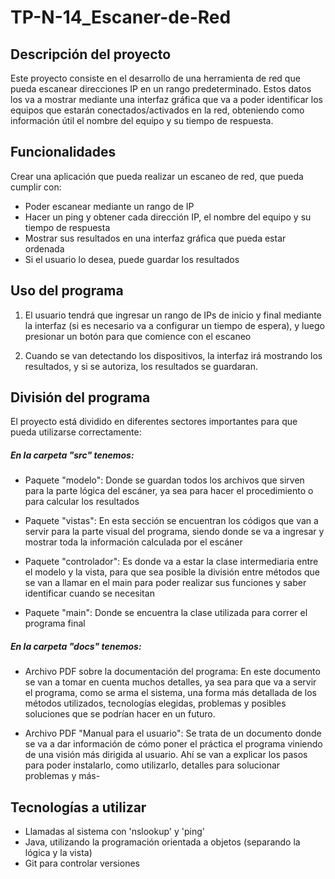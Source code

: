 # TP-N-14_Escaner-de-Red

## Descripción del proyecto

Este proyecto consiste en el desarrollo de una herramienta de red que pueda escanear direcciones IP en un rango predeterminado. Estos datos los va a mostrar mediante una interfaz gráfica que va a poder identificar los equipos que estarán conectados/activados en la red, obteniendo como información útil el nombre del equipo y su tiempo de respuesta.

## Funcionalidades

Crear una aplicación que pueda realizar un escaneo de red, que pueda cumplir con:

- Poder escanear mediante un rango de IP
- Hacer un ping y obtener cada dirección IP, el nombre del equipo y su tiempo de respuesta
- Mostrar sus resultados en una interfaz gráfica que pueda estar ordenada
- Si el usuario lo desea, puede guardar los resultados

## Uso del programa

1. El usuario tendrá que ingresar un rango de IPs de inicio y final mediante la interfaz (si es necesario va a configurar un tiempo de espera), y luego presionar un botón para que comience con el escaneo

2. Cuando se van detectando los dispositivos, la interfaz irá mostrando los resultados, y si se autoriza, los resultados se guardaran.

## División del programa

El proyecto está dividido en diferentes sectores importantes para que pueda utilizarse correctamente:

##### En la carpeta "src" tenemos:

- Paquete "modelo": Donde se guardan todos los archivos que sirven para la parte lógica del escáner, ya sea para hacer el procedimiento o para calcular los resultados

- Paquete "vistas": En esta sección se encuentran los códigos que van a servir para la parte visual del programa, siendo donde se va a ingresar y mostrar toda la información calculada por el escáner

- Paquete "controlador": Es donde va a estar la clase intermediaria entre el modelo y la vista, para que sea posible la división entre métodos que se van a llamar en el main para poder realizar sus funciones y saber identificar cuando se necesitan

- Paquete "main": Donde se encuentra la clase utilizada para correr el programa final

##### En la carpeta "docs" tenemos:

- Archivo PDF sobre la documentación del programa: En este documento se van a tomar en cuenta muchos detalles, ya sea para que va a servir el programa, como se arma el sistema, una forma más detallada de los métodos utilizados, tecnologías elegidas, problemas y posibles soluciones que se podrían hacer en un futuro.

- Archivo PDF "Manual para el usuario": Se trata de un documento donde se va a dar información de cómo poner el práctica el programa viniendo de una visión más dirigida al usuario. Ahí se van a explicar los pasos para poder instalarlo, como utilizarlo, detalles para solucionar problemas y más-

## Tecnologías a utilizar

- Llamadas al sistema con 'nslookup' y 'ping'
- Java, utilizando la programación orientada a objetos (separando la lógica y la vista)
- Git para controlar versiones